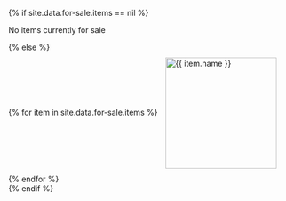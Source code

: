 <!--

{% for thing in site.data.for-sale %}
{% for item in thing.items %}
    
    {{ item.name }}
    {{ item.page-link }}
	{{ item.description }}
	
{% endfor %}
{% endfor %}

-->

 {% if site.data.for-sale.items == nil %}
        <div class="alert alert-warning rounded text-center m-1">
            <p>No items currently for sale</p>
        </div>
        {% else %}
        <div>
            {% for item in site.data.for-sale.items %}
                <a href="{{ item.page-link }}"><img style="vertical-align:middle;margin:10px 10px" width="200" src="{{ site.baseurl }}{{ item.image1 }}" alt="{{ item.name }}"></a>
            {% endfor %}
        </div>
        {% endif %}
		
